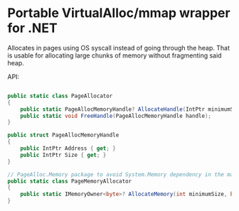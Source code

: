 # Portable VirtualAlloc/mmap wrapper for .NET

Allocates in pages using OS syscall instead of going through the heap. That is usable for allocating large chunks of memory without fragmenting said heap.

API:

```cs

public static class PageAllocator
{
    public static PageAllocMemoryHandle? AllocateHandle(IntPtr minimumSize);
    public static void FreeHandle(PageAllocMemoryHandle handle);
}

public struct PageAllocMemoryHandle
{
    public IntPtr Address { get; }
    public IntPtr Size { get; }
}

// PageAlloc.Memory package to avoid System.Memory dependency in the main one
public static class PageMemoryAllocator
{
    public static IMemoryOwner<byte>? AllocateMemory(int minimumSize, bool truncateReportedSize = false)
}


```
